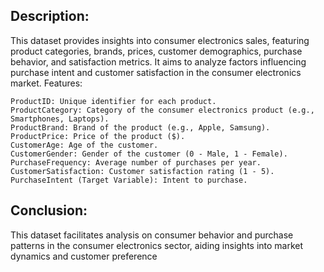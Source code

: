 ## Description:

This dataset provides insights into consumer electronics sales, featuring product categories, brands, prices, customer demographics, purchase behavior, and satisfaction metrics. It aims to analyze factors influencing purchase intent and customer satisfaction in the consumer electronics market.
Features:

    ProductID: Unique identifier for each product.
    ProductCategory: Category of the consumer electronics product (e.g., Smartphones, Laptops).
    ProductBrand: Brand of the product (e.g., Apple, Samsung).
    ProductPrice: Price of the product ($).
    CustomerAge: Age of the customer.
    CustomerGender: Gender of the customer (0 - Male, 1 - Female).
    PurchaseFrequency: Average number of purchases per year.
    CustomerSatisfaction: Customer satisfaction rating (1 - 5).
    PurchaseIntent (Target Variable): Intent to purchase.

## Conclusion:

This dataset facilitates analysis on consumer behavior and purchase patterns in the consumer electronics sector, aiding insights into market dynamics and customer preference
